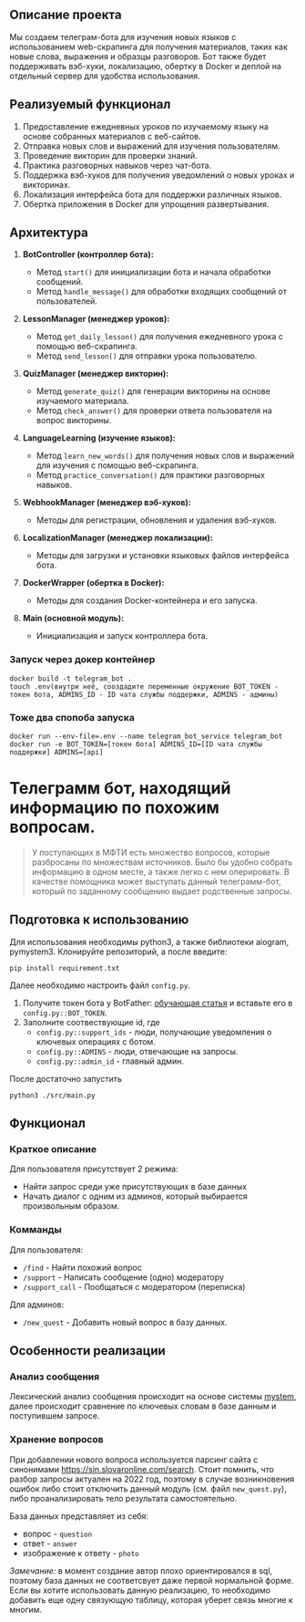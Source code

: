 ## Описание проекта
Мы создаем телеграм-бота для изучения новых языков с использованием web-скрапинга для получения материалов, таких как новые слова, выражения и образцы разговоров. Бот также будет поддерживать вэб-хуки, локализацию, обертку в Docker и деплой на отдельный сервер для удобства использования.

## Реализуемый функционал
1. Предоставление ежедневных уроков по изучаемому языку на основе собранных материалов с веб-сайтов.
2. Отправка новых слов и выражений для изучения пользователям.
3. Проведение викторин для проверки знаний.
4. Практика разговорных навыков через чат-бота.
5. Поддержка вэб-хуков для получения уведомлений о новых уроках и викторинах.
6. Локализация интерфейса бота для поддержки различных языков.
7. Обертка приложения в Docker для упрощения развертывания.

## Архитектура
1. **BotController (контроллер бота):**
   - Метод `start()` для инициализации бота и начала обработки сообщений.
   - Метод `handle_message()` для обработки входящих сообщений от пользователей.
   
2. **LessonManager (менеджер уроков):**
   - Метод `get_daily_lesson()` для получения ежедневного урока с помощью веб-скрапинга.
   - Метод `send_lesson()` для отправки урока пользователю.
   
3. **QuizManager (менеджер викторин):**
   - Метод `generate_quiz()` для генерации викторины на основе изучаемого материала.
   - Метод `check_answer()` для проверки ответа пользователя на вопрос викторины.

4. **LanguageLearning (изучение языков):**
   - Метод `learn_new_words()` для получения новых слов и выражений для изучения с помощью веб-скрапинга.
   - Метод `practice_conversation()` для практики разговорных навыков.

5. **WebhookManager (менеджер вэб-хуков):**
   - Методы для регистрации, обновления и удаления вэб-хуков.
   
6. **LocalizationManager (менеджер локализации):**
   - Методы для загрузки и установки языковых файлов интерфейса бота.

7. **DockerWrapper (обертка в Docker):**
   - Методы для создания Docker-контейнера и его запуска.

8. **Main (основной модуль):**
   - Инициализация и запуск контроллера бота.

### Запуск через докер контейнер
    docker build -t telegram_bot .
    touch .env(внутри неё, сооздадите переменные окружение BOT_TOKEN - токен бота, ADMINS_ID - ID чата службы поддержки, ADMINS - админы)
### Тоже два спопоба запуска
    docker run --env-file=.env --name telegram_bot_service telegram_bot
    docker run -e BOT_TOKEN=[токен бота] ADMINS_ID=[ID чата службы поддержки] ADMINS=[api]

# Телеграмм бот, находящий информацию по похожим вопросам.
> У поступающих в МФТИ есть множество вопросов, которые разбросаны по множествам источников. Было бы удобно собрать информацию в одном месте, а также легко с нем оперировать. В качестве помощника может выступать данный телеграмм-бот, который по заданному сообщению выдает родственные запросы.

## Подготовка к использованию

Для использования необходимы python3, а также библиотеки aiogram, pymystem3.
Клонируйте репозиторий, а после введите:

```shell
pip install requirement.txt
```

Далее необходимо настроить файл `config.py`.

1. Получите токен бота у BotFather: [обучающая статья](#https://botcreators.ru/blog/botfather-instrukciya/) и вставьте его в `config.py::BOT_TOKEN`.
2. Заполните соотвествующие id, где  
    - `config.py::support_ids` - люди, получающие уведомления о ключевых операциях с ботом.
    - `config.py::ADMINS` - люди, отвечающие на запросы.
    - `config.py::admin_id` - главный админ.


После достаточно запустить 
```shell
python3 ./src/main.py
```
## Функционал

### Краткое описание

Для пользователя присутствует 2 режима:
 - Найти запрос среди уже присутствующих в базе данных
 - Начать диалог с одним из админов, который выбирается произвольным образом. 

### Комманды
Для пользователя:
- `/find` - Найти похожий вопрос
- `/support` - Написать сообщение (одно) модератору
- `/support_call` - Пообщаться с модератором (переписка)

Для админов:
- `/new_quest` - Добавить новый вопрос в базу данных.


## Особенности реализации

### Анализ сообщения
Лексический анализ сообщения происходит на основе системы [mystem](#https://nlpub.ru/Mystem), далее происходит сравнение по ключевых словам в базе данным и поступившем запросе.

### Хранение вопросов
При добавлении нового вопроса используется парсинг сайта с синонимами https://sin.slovaronline.com/search. Стоит помнить, что разбор запросы актуален на 2022 год, поэтому в случае возникновения ошибок либо стоит отключить данный модуль (см. файл `new_quest.py`), либо проанализировать тело результата самостоятельно.

База данных представляет из себя:
 - вопрос - `question`
 - ответ - `answer`
 - изображение к ответу - `photo`

*Замечание:* в момент создание автор плохо ориентировался в sql, поэтому база данных не соответсвует даже первой нормальной форме. Если вы хотите использовать данную реализацию, то необходимо добавить еще одну связующую таблицу, которая уберет связь многие к многим.

